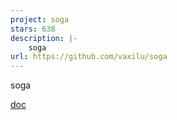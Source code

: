 ```yaml
---
project: soga
stars: 638
description: |-
    soga
url: https://github.com/vaxilu/soga
---
```


soga

[doc](https://soga.yougotme.cc/)

